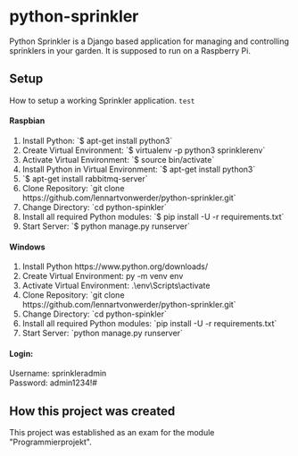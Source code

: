 # python-sprinkler

Python Sprinkler is a Django based application for managing and controlling sprinklers in your garden.
It is supposed to run on a Raspberry Pi.

<h2>Setup</h2>

How to setup a working Sprinkler application. `test`

<h4>Raspbian</h4>
<ol>
	<li>Install Python: `$ apt-get install python3`</li>
	<li>Create Virtual Environment: `$ virtualenv -p python3 sprinklerenv`</li>
	<li>Activate Virtual Environment: `$ source bin/activate`</li>
	<li>Install Python in Virtual Environment: `$ apt-get install python3`</li>
	<li>`$ apt-get install rabbitmq-server`</li>
	<li>Clone Repository: `git clone https://github.com/lennartvonwerder/python-sprinkler.git`</li>
	<li>Change Directory: `cd python-spinkler`</li>
	<li>Install all required Python modules: `$ pip install -U -r requirements.txt`</li>
	<li>Start Server: `$ python manage.py runserver`</li>
</ol>

<h4>Windows</h4>
<ol>
	<li>Install Python https://www.python.org/downloads/</li>
	<li>Create Virtual Environment: py -m venv env</li>
	<li>Activate Virtual Environment: .\env\Scripts\activate</li>
	<li>Clone Repository: `git clone https://github.com/lennartvonwerder/python-sprinkler.git`</li>
	<li>Change Directory: `cd python-spinkler`</li>
	<li>Install all required Python modules: `pip install -U -r requirements.txt`</li>
	<li>Start Server: `python manage.py runserver`</li>
</ol>

<h4>Login:</h4>
Username: sprinkleradmin<br>
Password: admin1234!#<br>

<h2>How this project was created</h2>

This project was established as an exam for the module "Programmierprojekt".

